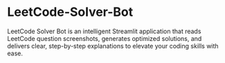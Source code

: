 # LeetCode-Solver-Bot
LeetCode Solver Bot is an intelligent Streamlit application that reads LeetCode question screenshots, generates optimized solutions, and delivers clear, step-by-step explanations to elevate your coding skills with ease.
